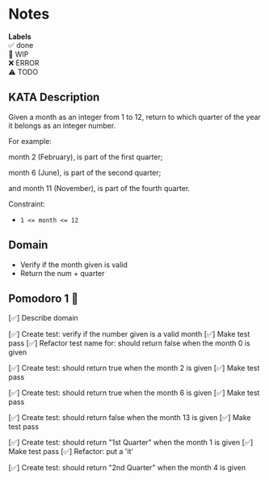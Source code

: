 # Notes

**Labels**  
✅ done  
🚧 WIP  
❌ ERROR  
⚠️ TODO

## KATA Description
Given a month as an integer from 1 to 12, return to which quarter of the year it belongs as an integer number.

For example:

 month 2 (February), is part of the first quarter; 

month 6 (June), is part of the second quarter; 

and month 11 (November), is part of the fourth quarter.

Constraint:

- `1 <= month <= 12`

## Domain
- Verify if the month given is valid
- Return the num + quarter 

## Pomodoro 1 🍅

[✅] Describe domain

[✅] Create test: verify if the number given is a valid month
[✅] Make test pass
[✅] Refactor test name for: should return false when the month 0 is given

[✅] Create test: should return true when the month 2 is given
[✅] Make test pass

[✅] Create test: should return true when the month 6 is given
[✅] Make test pass

[✅] Create test: should return false when the month 13 is given
[✅] Make test pass

[✅] Create test: should return "1st Quarter" when the month 1 is given
[✅] Make test pass
[✅] Refactor: put a 'it'

[✅] Create test: should return "2nd Quarter" when the month 4 is given